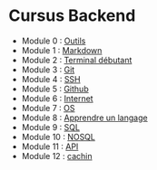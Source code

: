 # Cursus Backend


* Module 0 : [Outils](../introduction/outils)
* Module 1 : [Markdown](../introduction/markdown)
* Module 2 : [Terminal débutant](../introduction/terminal)
* Module 3 : [Git](../introduction/git)
* Module 4 : [SSH](../introduction/ssh)
* Module 5 : [Github](../introduction/github)
* Module 6 : [Internet](../introduction/internet)
* Module 7 : [OS](os)
* Module 8 : [Apprendre un langage](../general/langages)
* Module 9 : [SQL](database/sql)
* Module 10 : [NOSQL](database/nosql)
* Module 11 : [API](../general/api)
* Module 12 : [cachin](../general/caching)

